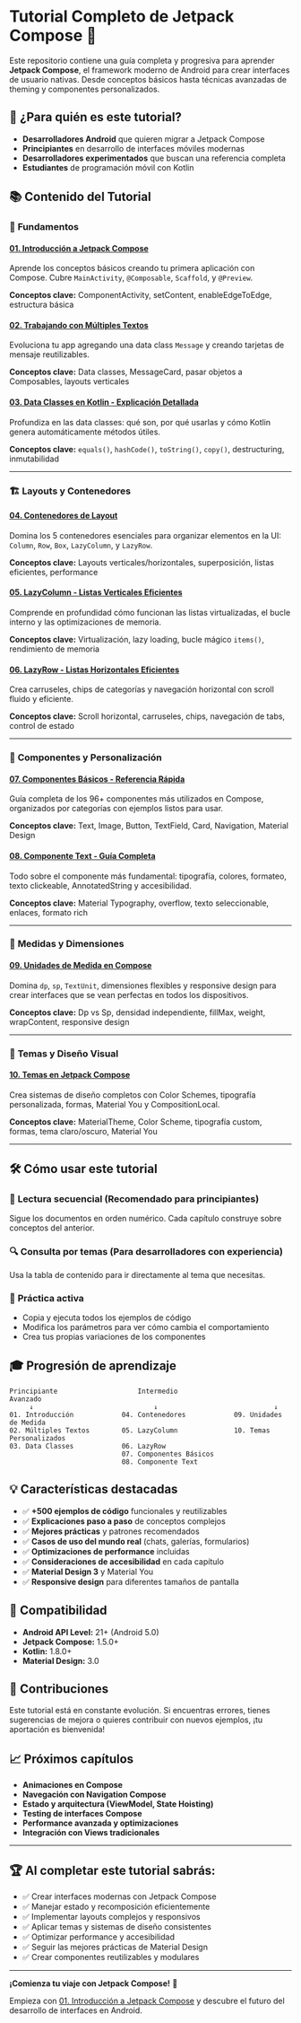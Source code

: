 # Tutorial Completo de Jetpack Compose 📱

Este repositorio contiene una guía completa y progresiva para aprender **Jetpack Compose**, el framework moderno de Android para crear interfaces de usuario nativas. Desde conceptos básicos hasta técnicas avanzadas de theming y componentes personalizados.

## 🎯 ¿Para quién es este tutorial?

- **Desarrolladores Android** que quieren migrar a Jetpack Compose
- **Principiantes** en desarrollo de interfaces móviles modernas
- **Desarrolladores experimentados** que buscan una referencia completa
- **Estudiantes** de programación móvil con Kotlin

## 📚 Contenido del Tutorial

### 🚀 **Fundamentos**

#### [01. Introducción a Jetpack Compose](./01-Introducción.md)
Aprende los conceptos básicos creando tu primera aplicación con Compose. Cubre `MainActivity`, `@Composable`, `Scaffold`, y `@Preview`.

**Conceptos clave:** ComponentActivity, setContent, enableEdgeToEdge, estructura básica

#### [02. Trabajando con Múltiples Textos](./02-variosTextos.md)
Evoluciona tu app agregando una data class `Message` y creando tarjetas de mensaje reutilizables.

**Conceptos clave:** Data classes, MessageCard, pasar objetos a Composables, layouts verticales

#### [03. Data Classes en Kotlin - Explicación Detallada](./03-data-class.md)
Profundiza en las data classes: qué son, por qué usarlas y cómo Kotlin genera automáticamente métodos útiles.

**Conceptos clave:** `equals()`, `hashCode()`, `toString()`, `copy()`, destructuring, inmutabilidad

---

### 🏗️ **Layouts y Contenedores**

#### [04. Contenedores de Layout](./04-contenedores.md)
Domina los 5 contenedores esenciales para organizar elementos en la UI: `Column`, `Row`, `Box`, `LazyColumn`, y `LazyRow`.

**Conceptos clave:** Layouts verticales/horizontales, superposición, listas eficientes, performance

#### [05. LazyColumn - Listas Verticales Eficientes](./05-lazy-column.md)
Comprende en profundidad cómo funcionan las listas virtualizadas, el bucle interno y las optimizaciones de memoria.

**Conceptos clave:** Virtualización, lazy loading, bucle mágico `items()`, rendimiento de memoria

#### [06. LazyRow - Listas Horizontales Eficientes](./06-lazy-row.md)
Crea carruseles, chips de categorías y navegación horizontal con scroll fluido y eficiente.

**Conceptos clave:** Scroll horizontal, carruseles, chips, navegación de tabs, control de estado

---

### 🎨 **Componentes y Personalización**

#### [07. Componentes Básicos - Referencia Rápida](./08-componentes-basicos.md)
Guía completa de los 96+ componentes más utilizados en Compose, organizados por categorías con ejemplos listos para usar.

**Conceptos clave:** Text, Image, Button, TextField, Card, Navigation, Material Design

#### [08. Componente Text - Guía Completa](./09-text.md)
Todo sobre el componente más fundamental: tipografía, colores, formateo, texto clickeable, AnnotatedString y accesibilidad.

**Conceptos clave:** Material Typography, overflow, texto seleccionable, enlaces, formato rich

---

### 📐 **Medidas y Dimensiones**

#### [09. Unidades de Medida en Compose](./11-unidades-medida.md)
Domina `dp`, `sp`, `TextUnit`, dimensiones flexibles y responsive design para crear interfaces que se vean perfectas en todos los dispositivos.

**Conceptos clave:** Dp vs Sp, densidad independiente, fillMax, weight, wrapContent, responsive design

---

### 🎨 **Temas y Diseño Visual**

#### [10. Temas en Jetpack Compose](./12-temas.md)
Crea sistemas de diseño completos con Color Schemes, tipografía personalizada, formas, Material You y CompositionLocal.

**Conceptos clave:** MaterialTheme, Color Scheme, tipografía custom, formas, tema claro/oscuro, Material You

---

## 🛠️ **Cómo usar este tutorial**

### 📖 **Lectura secuencial** (Recomendado para principiantes)
Sigue los documentos en orden numérico. Cada capítulo construye sobre conceptos del anterior.

### 🔍 **Consulta por temas** (Para desarrolladores con experiencia)
Usa la tabla de contenido para ir directamente al tema que necesitas.

### 🚀 **Práctica activa**
- Copia y ejecuta todos los ejemplos de código
- Modifica los parámetros para ver cómo cambia el comportamiento
- Crea tus propias variaciones de los componentes

## 🎓 **Progresión de aprendizaje**

```
Principiante                    Intermedio                     Avanzado
     ↓                              ↓                             ↓
01. Introducción            04. Contenedores            09. Unidades de Medida
02. Múltiples Textos        05. LazyColumn              10. Temas Personalizados
03. Data Classes            06. LazyRow                 
                            07. Componentes Básicos      
                            08. Componente Text          
```

## 💡 **Características destacadas**

- ✅ **+500 ejemplos de código** funcionales y reutilizables
- ✅ **Explicaciones paso a paso** de conceptos complejos
- ✅ **Mejores prácticas** y patrones recomendados
- ✅ **Casos de uso del mundo real** (chats, galerías, formularios)
- ✅ **Optimizaciones de performance** incluidas
- ✅ **Consideraciones de accesibilidad** en cada capítulo
- ✅ **Material Design 3** y Material You
- ✅ **Responsive design** para diferentes tamaños de pantalla

## 📱 **Compatibilidad**

- **Android API Level:** 21+ (Android 5.0)
- **Jetpack Compose:** 1.5.0+
- **Kotlin:** 1.8.0+
- **Material Design:** 3.0

## 🤝 **Contribuciones**

Este tutorial está en constante evolución. Si encuentras errores, tienes sugerencias de mejora o quieres contribuir con nuevos ejemplos, ¡tu aportación es bienvenida!

## 📈 **Próximos capítulos**

- **Animaciones en Compose**
- **Navegación con Navigation Compose**
- **Estado y arquitectura (ViewModel, State Hoisting)**
- **Testing de interfaces Compose**
- **Performance avanzada y optimizaciones**
- **Integración con Views tradicionales**

---

## 🏆 **Al completar este tutorial sabrás:**

- ✅ Crear interfaces modernas con Jetpack Compose
- ✅ Manejar estado y recomposición eficientemente  
- ✅ Implementar layouts complejos y responsivos
- ✅ Aplicar temas y sistemas de diseño consistentes
- ✅ Optimizar performance y accesibilidad
- ✅ Seguir las mejores prácticas de Material Design
- ✅ Crear componentes reutilizables y modulares

---

**¡Comienza tu viaje con Jetpack Compose!** 🚀

Empieza con [01. Introducción a Jetpack Compose](./01-Introducción.md) y descubre el futuro del desarrollo de interfaces en Android.